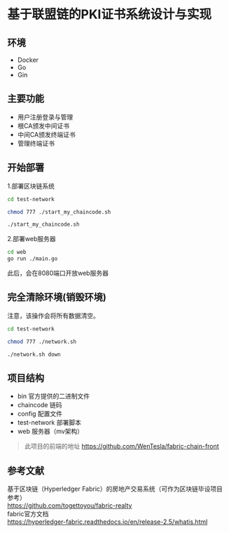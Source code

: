 # 基于联盟链的PKI证书系统设计与实现

## 环境
- Docker  
- Go  
- Gin
## 主要功能
- 用户注册登录与管理  
- 根CA颁发中间证书
- 中间CA颁发终端证书
- 管理终端证书

## 开始部署

1.部署区块链系统
```bash
cd test-network

chmod 777 ./start_my_chaincode.sh

./start_my_chaincode.sh
```


2.部署web服务器

```bash
cd web 
go run ./main.go

```

此后，会在8080端口开放web服务器

## 完全清除环境(销毁环境) 
注意，该操作会将所有数据清空。  
```bash
cd test-network

chmod 777 ./network.sh

./network.sh down
```
## 项目结构
- bin 官方提供的二进制文件
- chaincode 链码
- config 配置文件
- test-network 部署脚本
- web 服务器（mv架构）

> 此项目的前端的地址 https://github.com/WenTesla/fabric-chain-front

## 参考文献   
基于区块链（Hyperledger Fabric）的房地产交易系统（可作为区块链毕设项目参考）  
https://github.com/togettoyou/fabric-realty  
fabric官方文档  
https://hyperledger-fabric.readthedocs.io/en/release-2.5/whatis.html



